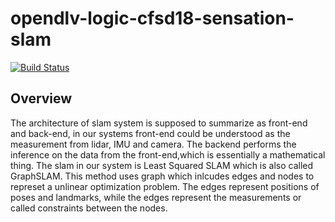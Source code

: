 # opendlv-logic-cfsd18-sensation-slam

[![Build Status](https://travis-ci.org/cfsd/opendlv-logic-cfsd18-sensation-slam.svg?branch=master)](https://travis-ci.org/cfsd/opendlv-logic-cfsd18-sensation-slam)
## Overview
The architecture of slam system is supposed to summarize as front-end and back-end, in our systems front-end could be understood as the measurement from lidar, IMU and camera. The backend performs the inference on the data from the front-end,which is essentially a mathematical thing. The slam in our system is Least Squared SLAM which is also called GraphSLAM. This method uses graph which inlcudes edges and nodes to represet a unlinear optimization problem. The edges represent positions of poses and landmarks, while the edges represent the measurements or called constraints between the nodes. 
